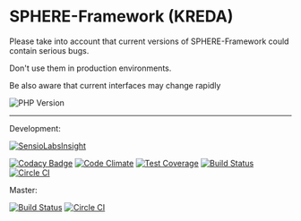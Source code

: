 SPHERE-Framework (KREDA)
========================

Please take into account that current versions of SPHERE-Framework could contain serious bugs.

Don't use them in production environments.

Be also aware that current interfaces may change rapidly

![PHP Version](https://img.shields.io/badge/php-5.4-ff69b4.svg)

-----

Development:

[![SensioLabsInsight](https://insight.sensiolabs.com/projects/6252e63c-b754-45c6-8986-4d1a4a34c8af/big.png)](https://insight.sensiolabs.com/projects/6252e63c-b754-45c6-8986-4d1a4a34c8af)

[![Codacy Badge](https://api.codacy.com/project/badge/grade/af2cb3d4bf28486d8d9be29d8e3bfbec)](https://www.codacy.com/app/gerdchristian-kunze/SPHERE-Framework)
[![Code Climate](https://codeclimate.com/github/DerDu/SPHERE-Framework/badges/gpa.svg)](https://codeclimate.com/github/DerDu/SPHERE-Framework)
[![Test Coverage](https://codeclimate.com/github/DerDu/SPHERE-Framework/badges/coverage.svg)](https://codeclimate.com/github/DerDu/SPHERE-Framework/coverage)
[![Build Status](https://travis-ci.org/DerDu/SPHERE-Framework.svg?branch=development)](https://travis-ci.org/DerDu/SPHERE-Framework)
[![Circle CI](https://circleci.com/gh/DerDu/SPHERE-Framework/tree/development.svg?style=shield)](https://circleci.com/gh/DerDu/SPHERE-Framework/tree/development)

Master:

[![Build Status](https://travis-ci.org/DerDu/SPHERE-Framework.svg)](https://travis-ci.org/DerDu/SPHERE-Framework)
[![Circle CI](https://circleci.com/gh/DerDu/SPHERE-Framework/tree/master.svg?style=shield)](https://circleci.com/gh/DerDu/SPHERE-Framework/tree/master)
